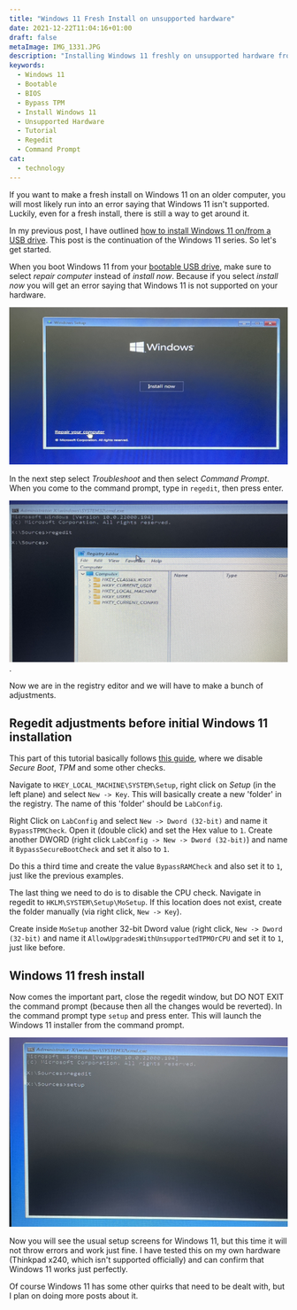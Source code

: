 ```yaml
---
title: "Windows 11 Fresh Install on unsupported hardware"
date: 2021-12-22T11:04:16+01:00
draft: false
metaImage: IMG_1331.JPG
description: "Installing Windows 11 freshly on unsupported hardware from a bootable USB drive. We will need to make adjustments to the registry before we install Windows 11, in order to bypass TPM, bypass Secure Boot and the CPU check. Then we will launch the Windows 11 installer from the command line."
keywords:
  - Windows 11
  - Bootable
  - BIOS
  - Bypass TPM
  - Install Windows 11
  - Unsupported Hardware
  - Tutorial
  - Regedit
  - Command Prompt
cat:
  - technology
---
```



If you want to make a fresh install on Windows 11 on an older computer, you will most likely run into an error saying that Windows 11 isn't supported.
Luckily, even for a fresh install, there is still a way to get around it.

In my previous post, I have outlined [how to install Windows 11 on/from a USB drive](../windows-11-bootable-usb/).
This post is the continuation of the Windows 11 series.
So let's get started.

When you boot Windows 11 from your [bootable USB drive](../windows-11-bootable-usb/), make sure to select *repair computer* instead of *install now*.
Because if you select *install now* you will get an error saying that Windows 11 is not supported on your hardware.

![Windows 11 setup screen, select repair computer](IMG_1327.JPG)

In the next step select *Troubleshoot* and then select *Command Prompt*.
When you come to the command prompt, type in `regedit`, then press enter.

![Windows 11 repair command prompt regedit](IMG_1331.JPG).

Now we are in the registry editor and we will have to make a bunch of adjustments.

## Regedit adjustments before initial Windows 11 installation

This part of this tutorial basically follows [this guide](https://appuals.com/bypass-windows-11-installation-requirements/), where we disable *Secure Boot*, *TPM* and some other checks.

Navigate to `HKEY_LOCAL_MACHINE\SYSTEM\Setup`, right click on *Setup* (in the left plane) and select `New -> Key`.
This will basically create a new 'folder' in the registry.
The name of this 'folder' should be `LabConfig`.

Right Click on `LabConfig` and select `New -> Dword (32-bit)` and name it `BypassTPMCheck`.
Open it (double click) and set the Hex value to `1`.
Create another DWORD (right click `LabConfig -> New -> Dword (32-bit)`) and name it `BypassSecureBootCheck` and set it also to `1`.

Do this a third time and create the value `BypassRAMCheck` and also set it to `1`, just like the previous examples.

The last thing we need to do is to disable the CPU check.
Navigate in regedit to `HKLM\SYSTEM\Setup\MoSetup`.
If this location does not exist, create the folder manually (via right click, `New -> Key`).

Create inside `MoSetup` another 32-bit Dword value (right click, `New -> Dword (32-bit)` and name it `AllowUpgradesWithUnsupportedTPMOrCPU` and set it to `1`, just like before.

## Windows 11 fresh install

Now comes the important part, close the regedit window, but DO NOT EXIT the command prompt (because then all the changes would be reverted).
In the command prompt type `setup` and press enter.
This will launch the Windows 11 installer from the command prompt.

![Windows 11 working setup on unsupported hardware](IMG_1333.JPG)

Now you will see the usual setup screens for Windows 11, but this time it will not throw errors and work just fine.
I have tested this on my own hardware (Thinkpad x240, which isn't supported officially) and can confirm that Windows 11 works just perfectly.

Of course Windows 11 has some other quirks that need to be dealt with, but I plan on doing more posts about it.
